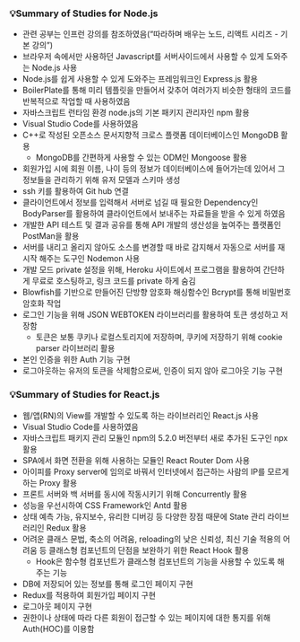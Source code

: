 ### 💡Summary of Studies for Node.js

- 관련 공부는 인프런 강의를 참조하였음(“따라하며 배우는 노드, 리액트 시리즈 - 기본 강의”)
- 브라우저 속에서만 사용하던 Javascript를 서버사이드에서 사용할 수 있게 도와주는 Node.js 사용
- Node.js를 쉽게 사용할 수 있게 도와주는 프레임워크인 Express.js 활용
- BoilerPlate를 통해 미리 템플릿을 만들어서 갖추어 여러가지 비슷한 형태의 코드를 반복적으로 작업할 때 사용하였음
- 자바스크립트 런타임 환경 node.js의 기본 패키지 관리자인 npm 활용
- Visual Studio Code를 사용하였음
- C++로 작성된 오픈소스 문서지향적 크로스 플랫폼 데이터베이스인 MongoDB 활용
    - MongoDB를 간편하게 사용할 수 있는 ODM인 Mongoose 활용
- 회원가입 시에 회원 이름, 나이 등의 정보가 데이터베이스에 들어가는데 있어서 그 정보들을 관리하기 위해 유저 모델과 스키마 생성
- ssh 키를 활용하여 Git hub 연결
- 클라이언트에서 정보를 입력해서 서버로 넘길 때 필요한 Dependency인 BodyParser를 활용하여 클라이언트에서 보내주는 자료들을 받을 수 있게 하였음
- 개발한 API 테스트 및 결과 공유를 통해 API 개발의 생산성을 높여주는 플랫폼인 PostMan을 활용
- 서버를 내리고 올리지 않아도 소스를 변경할 때 바로 감지해서 자동으로 서버를 재시작 해주는 도구인 Nodemon 사용
- 개발 모드 private 설정을 위해, Heroku 사이트에서 프로그램을 활용하여 간단하게 무료로 호스팅하고, 링크 코드를 private 하게 숨김
- Blowfish를 기반으로 만들어진 단방향 암호화 해싱함수인 Bcrypt를 통해 비밀번호 암호화 작업
- 로그인 기능을 위해 JSON WEBTOKEN 라이브러리를 활용하여 토큰 생성하고 저장함
    - 토큰은 보통 쿠키나 로컬스토리지에 저장하며, 쿠키에 저장하기 위해 cookie parser 라이브러리 활용
- 본인 인증을 위한 Auth 기능 구현
- 로그아웃하는 유저의 토큰을 삭제함으로써, 인증이 되지 않아 로그아웃 기능 구현

### 💡Summary of Studies for React.js

- 웹/앱(RN)의 View를 개발할 수 있도록 하는 라이브러리인 React.js 사용
- Visual Studio Code를 사용하였음
- 자바스크립트 패키지 관리 모듈인 npm의 5.2.0 버전부터 새로 추가된 도구인 npx 활용
- SPA에서 화면 전환을 위해 사용하는 모듈인 React Router Dom 사용
- 아이피를 Proxy server에 임의로 바꿔서 인터넷에서 접근하는 사람의 IP를 모르게 하는 Proxy 활용
- 프론트 서버와 백 서버를 동시에 작동시키기 위해 Concurrently 활용
- 성능을 우선시하여 CSS Framework인 Antd 활용
- 상태 예측 가능, 유지보수, 유리한 디버깅 등 다양한 장점 때문에 State 관리 라이브러리인 Redux 활용
- 어려운 클래스 문법, 축소의 어려움, reloading의 낮은 신뢰성, 최신 기술 적용의 어려움 등 클래스형 컴포넌트의 단점을 보완하기 위한 React Hook 활용
    - Hook은 함수형 컴포넌트가 클래스형 컴포넌트의 기능을 사용할 수 있도록 해주는 기능
- DB에 저장되어 있는 정보를 통해 로그인 페이지 구현
- Redux를 적용하여 회원가입 페이지 구현
- 로그아웃 페이지 구현
- 권한이나 상태에 따라 다른 회원이 접근할 수 있는 페이지에 대한 통지를 위해 Auth(HOC)를 이용함
